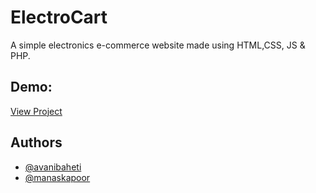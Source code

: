 
# ElectroCart

A simple electronics e-commerce website made using HTML,CSS, JS & PHP.


## Demo:

[View Project](https://linktodocumentation)


## Authors

- [@avanibaheti](https://github.com/AvaniBaheti)
- [@manaskapoor](https://github.com/ManasKapoor18)

